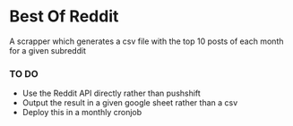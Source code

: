 # Best Of Reddit
A scrapper which generates a csv file with the top 10 posts of each month for a given subreddit

### TO DO
- Use the Reddit API directly rather than pushshift
- Output the result in a given google sheet rather than a csv
- Deploy this in a monthly cronjob